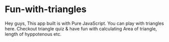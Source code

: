 # Fun-with-triangles
Hey guys, This app built is with Pure JavaScript. You can play with triangles here.
Checkout triangle quiz & have fun with calculating Area of triangle, length of hyppotenous etc.
